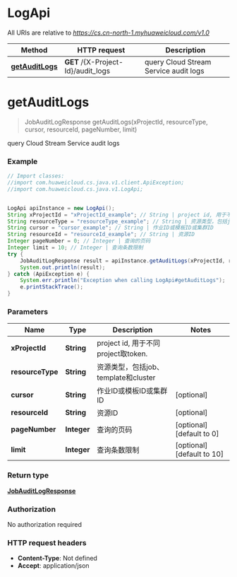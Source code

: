 # LogApi

All URIs are relative to *https://cs.cn-north-1.myhuaweicloud.com/v1.0*

Method | HTTP request | Description
------------- | ------------- | -------------
[**getAuditLogs**](LogApi.md#getAuditLogs) | **GET** /{X-Project-Id}/audit_logs | query Cloud Stream Service audit logs


<a name="getAuditLogs"></a>
# **getAuditLogs**
> JobAuditLogResponse getAuditLogs(xProjectId, resourceType, cursor, resourceId, pageNumber, limit)

query Cloud Stream Service audit logs

### Example
```java
// Import classes:
//import com.huaweicloud.cs.java.v1.client.ApiException;
//import com.huaweicloud.cs.java.v1.LogApi;


LogApi apiInstance = new LogApi();
String xProjectId = "xProjectId_example"; // String | project id, 用于不同project取token.
String resourceType = "resourceType_example"; // String | 资源类型，包括job、template和cluster
String cursor = "cursor_example"; // String | 作业ID或模板ID或集群ID
String resourceId = "resourceId_example"; // String | 资源ID
Integer pageNumber = 0; // Integer | 查询的页码
Integer limit = 10; // Integer | 查询条数限制
try {
    JobAuditLogResponse result = apiInstance.getAuditLogs(xProjectId, resourceType, cursor, resourceId, pageNumber, limit);
    System.out.println(result);
} catch (ApiException e) {
    System.err.println("Exception when calling LogApi#getAuditLogs");
    e.printStackTrace();
}
```

### Parameters

Name | Type | Description  | Notes
------------- | ------------- | ------------- | -------------
 **xProjectId** | **String**| project id, 用于不同project取token. |
 **resourceType** | **String**| 资源类型，包括job、template和cluster |
 **cursor** | **String**| 作业ID或模板ID或集群ID | [optional]
 **resourceId** | **String**| 资源ID | [optional]
 **pageNumber** | **Integer**| 查询的页码 | [optional] [default to 0]
 **limit** | **Integer**| 查询条数限制 | [optional] [default to 10]

### Return type

[**JobAuditLogResponse**](JobAuditLogResponse.md)

### Authorization

No authorization required

### HTTP request headers

 - **Content-Type**: Not defined
 - **Accept**: application/json

